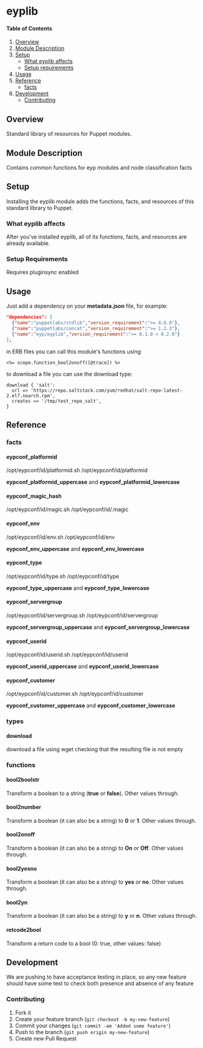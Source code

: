 # eyplib

#### Table of Contents

1. [Overview](#overview)
2. [Module Description](#module-description)
3. [Setup](#setup)
    * [What eyplib affects](#what-eyplib-affects)
    * [Setup requirements](#setup-requirements)
4. [Usage](#usage)
5. [Reference](#reference)
    * [facts](#facts)
6. [Development](#development)
    * [Contributing](#contributing)

## Overview

Standard library of resources for Puppet modules.

## Module Description

Contains common functions for eyp modules and node classification facts

## Setup

Installing the eyplib module adds the functions, facts, and resources of this standard library to Puppet.

### What eyplib affects

After you've installed eyplib, all of its functions, facts, and resources are already available.

### Setup Requirements

Requires pluginsync enabled

## Usage

Just add a dependency on your **metadata.json** file, for example:

```json
"dependencies": [
  {"name":"puppetlabs/stdlib","version_requirement":">= 4.6.0"},
  {"name":"puppetlabs/concat","version_requirement":">= 1.2.3"},
  {"name":"eyp/eyplib","version_requirement":">= 0.1.0 < 0.2.0"}
],
```

in ERB files you can call this module's functions using:

```erb
<%= scope.function_bool2onoff([@trace]) %>
```

to download a file you can use the download type:

```
download { 'salt':
  url => 'https://repo.saltstack.com/yum/redhat/salt-repo-latest-2.el7.noarch.rpm',
  creates => '/tmp/test_repo_salt',
}
```

## Reference

### facts

#### eypconf_platformid

/opt/eypconf/id/platformid.sh /opt/eypconf/id/platformid

**eypconf_platformid_uppercase** and **eypconf_platformid_lowercase**

#### eypconf_magic_hash

/opt/eypconf/id/magic.sh /opt/eypconf/id/.magic

#### eypconf_env

/opt/eypconf/id/env.sh /opt/eypconf/id/env

**eypconf_env_uppercase** and **eypconf_env_lowercase**

#### eypconf_type

/opt/eypconf/id/type.sh /opt/eypconf/id/type

**eypconf_type_uppercase** and **eypconf_type_lowercase**

#### eypconf_servergroup

/opt/eypconf/id/servergroup.sh /opt/eypconf/id/servergroup

**eypconf_servergroup_uppercase** and **eypconf_servergroup_lowercase**

#### eypconf_userid

/opt/eypconf/id/userid.sh /opt/eypconf/id/userid

**eypconf_userid_uppercase** and **eypconf_userid_lowercase**

#### eypconf_customer

/opt/eypconf/id/customer.sh /opt/eypconf/id/customer

**eypconf_customer_uppercase** and **eypconf_customer_lowercase**

### types

#### download

download a file using wget checking that the resulting file is not empty

### functions

#### bool2boolstr

Transform a boolean to a string (**true** or **false**). Other values through.

#### bool2number

Transform a boolean (it can also be a string) to **0** or **1**. Other values through.

#### bool2onoff

Transform a boolean (it can also be a string) to **On** or **Off**. Other values through.

#### bool2yesno

Transform a boolean (it can also be a string) to **yes** or **no**. Other values through.

#### bool2yn

Transform a boolean (it can also be a string) to **y** or **n**. Other values through.

#### retcode2bool

Transform a return code to a bool (0: true, other values: false)


## Development

We are pushing to have acceptance testing in place, so any new feature should
have some test to check both presence and absence of any feature

### Contributing

1. Fork it
2. Create your feature branch (`git checkout -b my-new-feature`)
3. Commit your changes (`git commit -am 'Added some feature'`)
4. Push to the branch (`git push origin my-new-feature`)
5. Create new Pull Request
